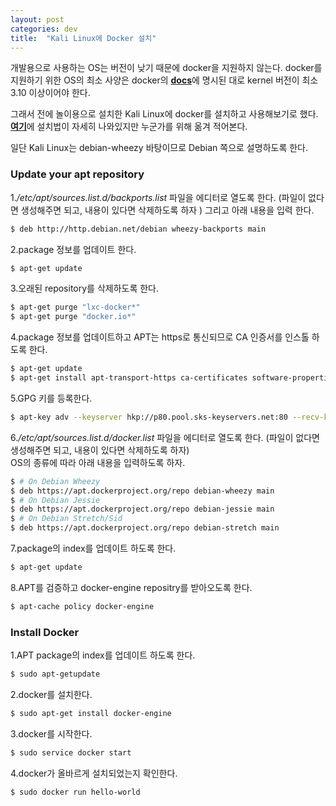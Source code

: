 ```yaml
---
layout: post
categories: dev 
title:  "Kali Linux에 Docker 설치"
---
```



개발용으로 사용하는 OS는 버전이 낮기 때문에 docker을 지원하지 않는다. docker를 지원하기 위한 OS의 최소 사양은 docker의 [**docs**](https://docs.docker.com/v1.8/installation/centos/)에 명시된 대로 kernel 버전이 최소 3.10 이상이어야 한다.   

그래서 전에 놀이용으로 설치한 Kali Linux에 docker를 설치하고 사용해보기로 했다.  
[**여기**](https://docs.docker.com/engine/installation/)에 설치법이 자세히 나와있지만 누군가를 위해 옮겨 적어본다.  

일단 Kali Linux는 debian-wheezy 바탕이므로 Debian 쪽으로 설명하도록 한다.  

### **Update your apt repository**
1.*/etc/apt/sources.list.d/backports.list* 파일을 에디터로 열도록 한다. (파일이 없다면 생성해주면 되고, 내용이 있다면 삭제하도록 하자 )
그리고 아래 내용을 입력 한다.  

```bash
$ deb http://http.debian.net/debian wheezy-backports main
```

2.package 정보를 업데이트 한다.  

```bash
$ apt-get update
```

3.오래된 repository를 삭제하도록 한다.  

```bash
$ apt-get purge "lxc-docker*"
$ apt-get purge "docker.io*"
```

4.package 정보를 업데이트하고 APT는 https로 통신되므로 CA 인증서를 인스톨 하도록 한다.  

```bash
$ apt-get update
$ apt-get install apt-transport-https ca-certificates software-properties-common
```

5.GPG 키를 등록한다.

```bash
$ apt-key adv --keyserver hkp://p80.pool.sks-keyservers.net:80 --recv-keys 58118E89F3A912897C070ADBF76221572C52609D
```

6.*/etc/apt/sources.list.d/docker.list* 파일을 에디터로 열도록 한다. (파일이 없다면 생성해주면 되고, 내용이 있다면 삭제하도록 하자)  
OS의 종류에 따라 아래 내용을 입력하도록 하자.

```bash
$ # On Debian Wheezy  
$ deb https://apt.dockerproject.org/repo debian-wheezy main  
$ # On Debian Jessie  
$ deb https://apt.dockerproject.org/repo debian-jessie main
$ # On Debian Stretch/Sid  
$ deb https://apt.dockerproject.org/repo debian-stretch main
```

7.package의 index를 업데이트 하도록 한다.  

```bash
$ apt-get update
```

8.APT를 검증하고 docker-engine repositry를 받아오도록 한다.  

```bash
$ apt-cache policy docker-engine
```

### **Install Docker**
1.APT package의 index를 업데이트 하도록 한다.  

```bash
$ sudo apt-getupdate
```

2.docker를 설치한다.   

```bash
$ sudo apt-get install docker-engine
```

3.docker를 시작한다.  

```bash
$ sudo service docker start
```

4.docker가 올바르게 설치되었는지 확인한다.  

```bash
$ sudo docker run hello-world
```

